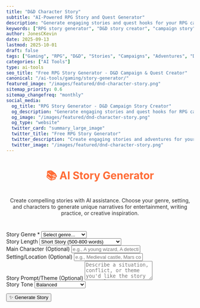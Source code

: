 ```yaml
---
title: "D&D Character Story"
subtitle: "AI-Powered RPG Story and Quest Generator"
description: "Generate engaging stories and quest hooks for your RPG campaigns. Create compelling narratives, adventures, and plot lines for D&D and tabletop gaming sessions."
keywords: ["RPG story generator", "D&D story creator", "campaign story", "quest generator", "RPG plot", "adventure generator", "DnD stories", "tabletop RPG", "campaign ideas", "quest hooks"]
author: JonesCKevin
date: 2025-09-13
lastmod: 2025-10-01
draft: false
tags: ["Gaming", "RPG", "D&D", "Stories", "Campaigns", "Adventures", "DM Tools", "AI", "Tools"]
categories: ["AI Tools"]
type: ai-tools
seo_title: "Free RPG Story Generator - D&D Campaign & Quest Creator"
canonical: "/ai-tools/gaming/story-generator/"
featured_image: "/images/featured/dnd-character-story.png"
sitemap_priority: 0.6
sitemap_changefreq: "monthly"
social_media:
  og_title: "RPG Story Generator - D&D Campaign Story Creator"
  og_description: "Generate engaging stories and quest hooks for RPG campaigns. Create compelling narratives for D&D and tabletop games."
  og_image: "/images/featured/dnd-character-story.png"
  og_type: "website"
  twitter_card: "summary_large_image"
  twitter_title: "Free RPG Story Generator"
  twitter_description: "Create engaging stories and adventures for your D&D campaigns with AI. Perfect for DMs and storytellers."
  twitter_image: "/images/featured/dnd-character-story.png"
---
```



<link rel="stylesheet" href="story-generator.css">

<h1 style="text-align: center; margin-bottom: 30px; color: #ff6b35;">📚 AI Story Generator</h1>
<p style="text-align: center; margin-bottom: 40px; opacity: 0.9;">
Create compelling stories with AI assistance. Choose your genre, setting, and characters to generate unique narratives for entertainment, writing practice, or creative inspiration.
</p>

<form id="storyForm">
<div class="form-group">
<label for="storyGenre">Story Genre *</label>
<select id="storyGenre" required>
<option value="">Select genre...</option>
<option value="fantasy">Fantasy</option>
<option value="sci-fi">Science Fiction</option>
<option value="mystery">Mystery</option>
<option value="romance">Romance</option>
<option value="thriller">Thriller</option>
<option value="horror">Horror</option>
<option value="adventure">Adventure</option>
<option value="drama">Drama</option>
<option value="comedy">Comedy</option>
<option value="historical">Historical Fiction</option>
<option value="post-apocalyptic">Post-Apocalyptic</option>
<option value="superhero">Superhero</option>
</select>
</div>

<div class="form-group">
<label for="storyLength">Story Length</label>
<select id="storyLength">
<option value="short">Short Story (500-800 words)</option>
<option value="medium">Medium Story (1000-1500 words)</option>
<option value="long">Long Story (2000+ words)</option>
<option value="flash">Flash Fiction (200-300 words)</option>
</select>
</div>

<div class="form-group">
<label for="mainCharacter">Main Character (Optional)</label>
<input type="text" id="mainCharacter" placeholder="e.g., A young wizard, A detective, A space explorer...">
</div>

<div class="form-group">
<label for="setting">Setting/Location (Optional)</label>
<input type="text" id="setting" placeholder="e.g., Medieval castle, Mars colony, Victorian London...">
</div>

<div class="form-group">
<label for="storyPrompt">Story Prompt/Theme (Optional)</label>
<textarea id="storyPrompt" rows="3" placeholder="Describe a situation, conflict, or theme you'd like the story to explore..."></textarea>
</div>

<div class="form-group">
<label for="tone">Story Tone</label>
<select id="tone">
<option value="balanced">Balanced</option>
<option value="dark">Dark & Serious</option>
<option value="light">Light & Humorous</option>
<option value="mysterious">Mysterious</option>
<option value="inspiring">Inspiring & Uplifting</option>
<option value="dramatic">Dramatic & Intense</option>
</select>
</div>

<button type="button" class="btn-primary" onclick="generateStory()">✨ Generate Story</button>
</form>

<div id="loadingDiv" class="loading" style="display: none;">
Crafting your story...
</div>

<div id="errorDiv" style="display: none;"></div>

<div id="resultDiv" style="display: none;">
<h3 style="color: #ff6b35; margin-bottom: 20px;">Generated Story</h3>
<div class="result-content" id="resultContent"></div>

<div style="margin-top: 30px; gap: 15px; display: flex; justify-content: center; flex-wrap: wrap;">
<button class="btn-primary" onclick="copyResult()" style="width: auto; padding: 10px 20px;">📋 Copy to Clipboard</button>
<button class="btn-primary" onclick="downloadResult('markdown')" style="width: auto; padding: 10px 20px; background: linear-gradient(135deg, #28a745, #34ce57);">📄 Download Markdown</button>
<button class="btn-primary" onclick="generateVariation()" style="width: auto; padding: 10px 20px; background: linear-gradient(135deg, #6f42c1, #8e5bcd);">📖 Generate Alternative</button>

</div>
</div>


<script src="story-generator.js"></script>





